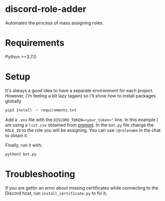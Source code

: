 # discord-role-adder
Automates the process of mass assigning roles.

# Requirements
Python >=3.7.0

# Setup
It's always a good idea to have a separate environment for each project.
However, I'm feeling a bit lazy (again) so I'll show how to install packages globally

```bash
pip3 install -r requirements.txt
```

Add a `.env` file with the `DISCORD_TOKEN=<your_token>"` line. In this example I am using a `list.csv` obtained from [premint](https://premint.xyz).
In the `bot.py` file change the `ROLE_ID` to the role you will be assigning. You can use `\@rolename` in the chat to obtain it.

Finally, run it with:

```bash
python3 bot.py
```

# Troubleshooting
If you are gettin an error about missing certificates while connecting to the Discord host, run `install_certificate.py` to fix it.
